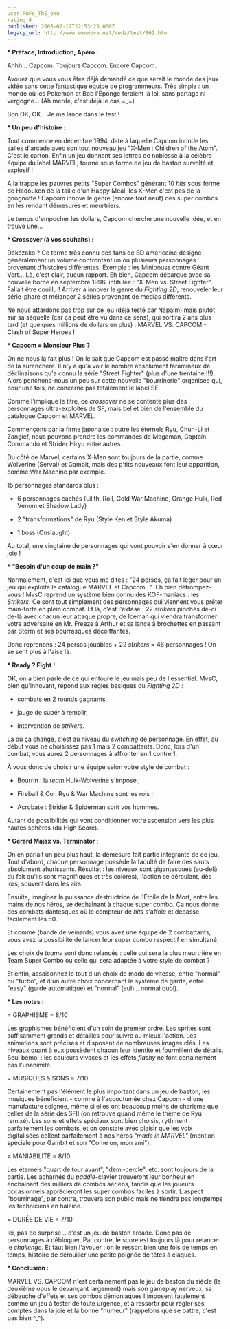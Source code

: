 ```yaml
---
user:RuFo_ThE_oNe
rating:4
published: 2005-02-12T22:53:25.000Z
legacy_url: http://www.emunova.net/veda/test/862.htm
---
```

**\* Préface, Introduction, Apéro :**  

Ahhh... Capcom. Toujours Capcom. Encore Capcom.  

Avouez que vous vous êtes déjà demandé ce que serait le monde des jeux vidéo sans cette fantastique équipe de programmeurs. Très simple : un monde où les Pokemon et Bob l'Éponge feraient la loi, sans partage ni vergogne... (Ah merde, c'est déjà le cas =\_=)  

Bon OK, OK... Je me lance dans le test !  

  

**\* Un peu d'histoire :**  

Tout commence en décembre 1994, date à laquelle Capcom inonde les salles d'arcade avec son tout nouveau jeu "X-Men : Children of the Atom". C'est le carton. Enfin un jeu donnant ses lettres de noblesse à la célèbre équipe du label MARVEL, tourné sous forme de jeu de baston survolté et explosif !  

À la trappe les pauvres petits "Super Combos" générant 10 _hits_ sous forme de Hadouken de la taille d'un Happy Meal, les X-Men c'est pas de la gnognotte ! Capcom innove le genre (encore tout neuf) des super combos en les rendant démesurés et meurtriers.  

Le temps d'empocher les dollars, Capcom cherche une nouvelle idée, et en trouve une...  

  

**\* Crossover (à vos souhaits) :**  

Dékézako ? Ce terme très connu des fans de BD américaine désigne généralement un volume confrontant un ou plusieurs personnages provenant d'histoires différentes. Exemple : les Minipouss contre Géant Vert... Là, c'est clair, aucun rapport. Eh bien, Capcom débarque avec sa nouvelle borne en septembre 1996, intitulée : "X-Men vs. Street Fighter". Fallait être couillu ! Arriver à innover le genre du _Fighting 2D_, renouveler leur série-phare et mélanger 2 séries provenant de médias différents.  

Ne nous attardons pas trop sur ce jeu (déjà testé par Napalm) mais plutôt sur sa séquelle (car ça peut être vu dans ce sens), qui sortira 2 ans plus tard (et quelques millions de dollars en plus) : MARVEL VS. CAPCOM - Clash of Super Heroes !  

  

**\* Capcom = Monsieur Plus ?**  

On ne nous la fait plus ! On le sait que Capcom est passé maître dans l'art de la surenchère. Il n'y a qu'à voir le nombre absolument faramineux de déclinaisons qu'a connu la série "Street Fighter" (plus d'une trentaine !!!). Alors penchons-nous un peu sur cette nouvelle "bourrinerie" organisée qui, pour une fois, ne concerne pas totalement le label SF.  

  

Comme l'implique le titre, ce _crossover_ ne se contente plus des personnages ultra-exploités de SF, mais bel et bien de l'ensemble du catalogue Capcom et MARVEL.  

Commençons par la firme japonaise : outre les éternels Ryu, Chun-Li et Zangief, nous pouvons prendre les commandes de Megaman, Captain Commando et Strider Hiryu entre autres.  

Du côté de Marvel, certains X-Men sont toujours de la partie, comme Wolverine (Serval) et Gambit, mais des p'tits nouveaux font leur apparition, comme War Machine par exemple.  

15 personnages standards plus :  

- 6 personnages cachés (Lilith, Roll, Gold War Machine, Orange Hulk, Red Venom et Shadow Lady)  

- 2 "transformations" de Ryu (Style Ken et Style Akuma)  

- 1 boss (Onslaught)  

Au total, une vingtaine de personnages qui vont pouvoir s'en donner à cœur joie !  

  

**\* "Besoin d'un coup de main ?"**  

Normalement, c'est ici que vous me dites : "24 persos, ça fait léger pour un jeu qui exploite le catalogue MARVEL et Capcom...". Eh bien détrompez-vous ! MvsC reprend un système bien connu des KOF-maniacs : les _Strikers_. Ce sont tout simplement des personnages qui viennent vous prêter main-forte en plein combat. Et là, c'est l'extase : 22 _strikers_ piochés de-ci de-là avec chacun leur attaque propre, de Iceman qui viendra transformer votre adversaire en Mr. Freeze à Arthur et sa lance à brochettes en passant par Storm et ses bourrasques décoiffantes.  

  

Donc reprenons : 24 persos jouables + 22 _strikers_ = 46 personnages ! On se sent plus à l'aise là.  

  

**\* Ready ? Fight !**  

OK, on a bien parlé de ce qui entoure le jeu mais peu de l'essentiel. MvsC, bien qu'innovant, répond aux règles basiques du _Fighting 2D_ :  

- combats en 2 rounds gagnants,  

- jauge de super à remplir,  

- intervention de _strikers_.  

Là où ça change, c'est au niveau du _switching_ de personnage. En effet, au début vous ne choisissez pas 1 mais 2 combattants. Donc, lors d'un combat, vous aurez 2 personnages à affronter en 1 contre 1\.  

À vous donc de choisir une équipe selon votre style de combat :  

- Bourrin : la _team_ Hulk-Wolverine s'impose ;  

- Fireball & Co : Ryu & War Machine sont les rois ;  

- Acrobate : Strider & Spiderman sont vos hommes.  

Autant de possibilités qui vont conditionner votre ascension vers les plus hautes sphères (du High Score).  

  

**\* Gerard Majax vs. Terminator :**  

On en parlait un peu plus haut, la démesure fait partie intégrante de ce jeu. Tout d'abord, chaque personnage possède la faculté de faire des sauts absolument ahurissants. Résultat : les niveaux sont gigantesques (au-delà du fait qu'ils sont magnifiques et très colorés), l'action se déroulant, dès lors, souvent dans les airs.  

Ensuite, imaginez la puissance destructrice de l'Étoile de la Mort, entre les mains de nos héros, se déchaînant à chaque super combo. Ça nous donne des combats dantesques où le compteur de _hits_ s'affole et dépasse facilement les 50\.  

Et comme (bande de veinards) vous avez une équipe de 2 combattants, vous avez la possibilité de lancer leur super combo respectif en simultané.  

Les choix de _teams_ sont donc relancés : celle qui sera la plus meurtrière en Team Super Combo ou celle qui sera adaptée à votre style de combat ?  

Et enfin, assaisonnez le tout d'un choix de mode de vitesse, entre "normal" ou "turbo", et d'un autre choix concernant le système de garde, entre "easy" (garde automatique) et "normal" (euh... normal quoi).  

  

**\* Les notes :**  

  

= GRAPHISME = 8/10   

Les graphismes bénéficient d'un soin de premier ordre. Les sprites sont suffisamment grands et détaillés pour suivre au mieux l'action. Les animations sont précises et disposent de nombreuses images clés. Les niveaux quant à eux possèdent chacun leur identité et fourmillent de détails. Seul bémol : les couleurs vivaces et les effets _flashy_ ne font certainement pas l'unanimité.  

  

= MUSIQUES & SONS = 7/10  

Certainement pas l'élément le plus important dans un jeu de baston, les musiques bénéficient - comme à l'accoutumée chez Capcom - d'une manufacture soignée, même si elles ont beaucoup moins de charisme que celles de la série des SFII (on retrouve quand même le thème de Ryu remixé). Les sons et effets spéciaux sont bien choisis, rythment parfaitement les combats, et on constate avec plaisir que les voix digitalisées collent parfaitement à nos héros _"made in MARVEL"_ (mention spéciale pour Gambit et son "Come on, mon ami").  

  

= MANIABILITÉ = 8/10  

Les éternels "quart de tour avant", "demi-cercle", etc. sont toujours de la partie. Les acharnés du _paddle_-clavier trouveront leur bonheur en enchaînant des milliers de combos aériens, tandis que les joueurs occasionnels apprécieront les super combos faciles à sortir. L'aspect "bourrinage", par contre, trouvera son public mais ne tiendra pas longtemps les techniciens en haleine.  

  

= DURÉE DE VIE = 7/10  

Ici, pas de surprise... c'est un jeu de baston arcade. Donc pas de personnages à débloquer. Par contre, le score est toujours là pour relancer le _challenge_. Et faut bien l'avouer : on le ressort bien une fois de temps en temps, histoire de dérouiller une petite poignée de têtes à claques.  

  

**\* Conclusion :**  

MARVEL VS. CAPCOM n'est certainement pas le jeu de baston du siècle (le deuxième opus le devançant largement) mais son gameplay nerveux, sa débauche d'effets et ses combos démoniaques l'imposent fatalement comme un jeu à tester de toute urgence, et à ressortir pour régler ses comptes dans la joie et la bonne "humeur" (rappelons que se battre, c'est pas bien ^\_^).